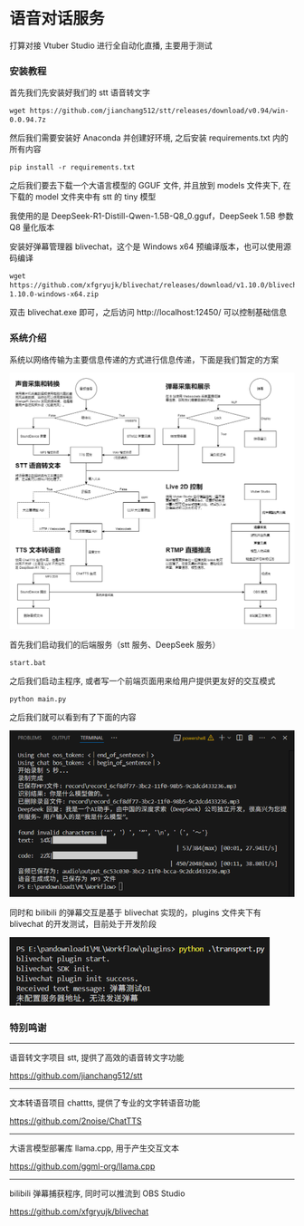 # 语音对话服务

打算对接 Vtuber Studio 进行全自动化直播, 主要用于测试

### 安装教程
首先我们先安装好我们的 stt 语音转文字

```
wget https://github.com/jianchang512/stt/releases/download/v0.94/win-0.0.94.7z
```

然后我们需要安装好 Anaconda 并创建好环境, 之后安装 requirements.txt 内的所有内容

```
pip install -r requirements.txt
```

之后我们要去下载一个大语言模型的 GGUF 文件, 并且放到 models 文件夹下, 在下载的 model 文件夹中有 stt 的 tiny 模型

我使用的是 DeepSeek-R1-Distill-Qwen-1.5B-Q8_0.gguf，DeepSeek 1.5B 参数 Q8 量化版本

安装好弹幕管理器 blivechat，这个是 Windows x64 预编译版本，也可以使用源码编译

```
wget https://github.com/xfgryujk/blivechat/releases/download/v1.10.0/blivechat-1.10.0-windows-x64.zip
```

双击 blivechat.exe 即可，之后访问 http://localhost:12450/ 可以控制基础信息

### 系统介绍

系统以网络传输为主要信息传递的方式进行信息传递，下面是我们暂定的方案

![image](./images/control.drawio.png)

首先我们启动我们的后端服务（stt 服务、DeepSeek 服务）

```
start.bat
```

之后我们启动主程序, 或者写一个前端页面用来给用户提供更友好的交互模式

```
python main.py
```

之后我们就可以看到有了下面的内容

![image](./images/valid1.png)

同时和 bilibili 的弹幕交互是基于 blivechat 实现的，plugins 文件夹下有 blivechat 的开发测试，目前处于开发阶段

![image](./images/plugin.png)

### 特别鸣谢

---

语音转文字项目 stt, 提供了高效的语音转文字功能

https://github.com/jianchang512/stt

---

文本转语音项目 chattts, 提供了专业的文字转语音功能

https://github.com/2noise/ChatTTS

---

大语言模型部署库 llama.cpp, 用于产生交互文本

https://github.com/ggml-org/llama.cpp

---

bilibili 弹幕捕获程序, 同时可以推流到 OBS Studio

https://github.com/xfgryujk/blivechat